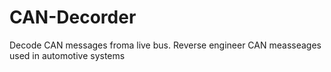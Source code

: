 # CAN-Decorder
Decode CAN messages froma live bus. Reverse engineer CAN measseages used in automotive systems
